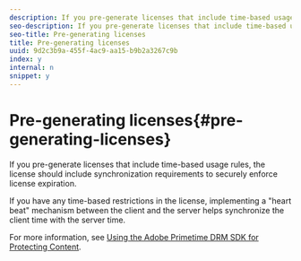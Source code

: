 ```yaml
---
description: If you pre-generate licenses that include time-based usage rules, the license should include synchronization requirements to securely enforce license expiration.
seo-description: If you pre-generate licenses that include time-based usage rules, the license should include synchronization requirements to securely enforce license expiration.
seo-title: Pre-generating licenses
title: Pre-generating licenses
uuid: 9d2c3b9a-455f-4ac9-aa15-b9b2a3267c9b
index: y
internal: n
snippet: y
---
```


# Pre-generating licenses{#pre-generating-licenses}

If you pre-generate licenses that include time-based usage rules, the license should include synchronization requirements to securely enforce license expiration.

If you have any time-based restrictions in the license, implementing a "heart beat" mechanism between the client and the server helps synchronize the client time with the server time.

For more information, see [Using the Adobe Primetime DRM SDK for Protecting Content](https://help.adobe.com/en_US/primetime/drm/5.3/protecting_content/index.html#DRM-concept-Using_the_Adobe_Primetime_DRM_SDK_for_Protecting_Content). 
